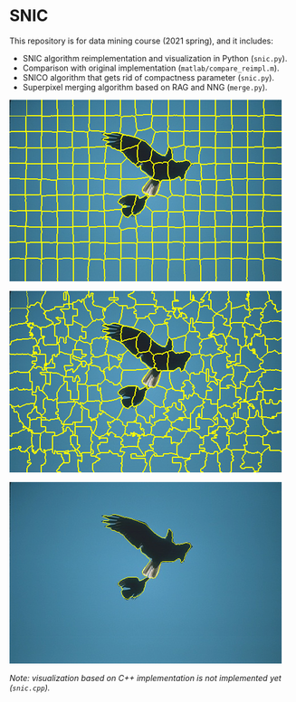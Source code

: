 # SNIC

This repository is for data mining course (2021 spring), and it includes:

* SNIC algorithm reimplementation and visualization in Python (``snic.py``).
* Comparison with original implementation (``matlab/compare_reimpl.m``).
* SNICO algorithm that gets rid of compactness parameter (``snic.py``).
* Superpixel merging algorithm based on RAG and NNG (``merge.py``).

![SNIC](images/135069_snic.png)

![SNICO](images/135069_snico.png)

![SNICO and merge](images/135069_snico_merge.png)

*Note: visualization based on C++ implementation is not implemented yet (``snic.cpp``).*
